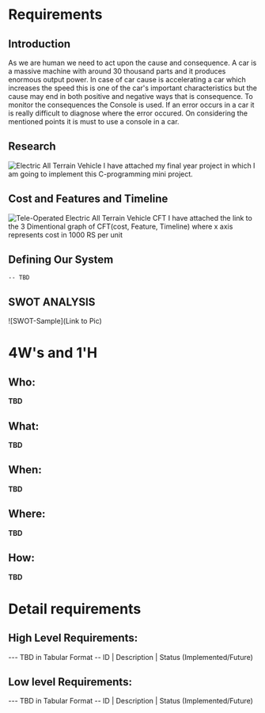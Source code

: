 # Requirements
## Introduction
  As we are human we need to act upon the cause and consequence. A car is a massive machine with around 30 thousand parts and it produces enormous output power. In case of car cause is accelerating a car which increases the speed this is one of the car's important characteristics but the cause may end in both positive and negative ways that is consequence. To monitor the consequences the Console is used. If an error occurs in a car it is really difficult to diagnose where the error occured. On considering the mentioned points it is must to use a console in a car.  

## Research
![Electric All Terrain Vehicle](https://kumaragurudtsteam-my.sharepoint.com/:i:/g/personal/shanmugavadivel_17mc_kct_ac_in/EYJ-9Qn2nmlIp47arqGW420BcZCmXsmSPtWyiglRBPtJzw?e=kM8eTz)
I have attached my final year project in which I am going to implement this C-programming mini project. 
## Cost and Features and Timeline
![Tele-Operated Electric All Terrain Vehicle CFT](https://technology.cpm.org/general/3dgraph/?graph3ddata=____cRy+yy+yy+y)
I have attached the link to the 3 Dimentional graph of CFT(cost, Feature, Timeline) where x axis represents cost in 1000 RS per unit 
## Defining Our System
    -- TBD
## SWOT ANALYSIS
![SWOT-Sample](Link to Pic)

# 4W&#39;s and 1&#39;H

## Who:

**TBD**

## What:

**TBD**

## When:

**TBD**

## Where:

**TBD**

## How:

**TBD**

# Detail requirements
## High Level Requirements:
--- TBD in Tabular Format 
-- ID | Description | Status (Implemented/Future)


##  Low level Requirements:
--- TBD in Tabular Format 
-- ID | Description | Status (Implemented/Future)
